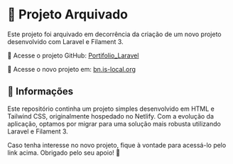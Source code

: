 # 📁 Projeto Arquivado

Este projeto foi arquivado em decorrência da criação de um novo projeto desenvolvido com Laravel e Filament 3.

🔗 Acesse o projeto GitHub: [Portifolio_Laravel](https://github.com/bernardonogueira8/portifolio_Laravel)

🔗 Acesse o novo projeto em: [bn.is-local.org](https://bn.is-local.org/cards)

## 📌 Informações

Este repositório continha um projeto simples desenvolvido em HTML e Tailwind CSS, originalmente hospedado no Netlify. Com a evolução da aplicação, optamos por migrar para uma solução mais robusta utilizando Laravel e Filament 3.

Caso tenha interesse no novo projeto, fique à vontade para acessá-lo pelo link acima. Obrigado pelo seu apoio! 🚀
